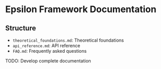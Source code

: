 # Epsilon Framework Documentation

## Structure
- `theoretical_foundations.md`: Theoretical foundations
- `api_reference.md`: API reference
- `FAQ.md`: Frequently asked questions

TODO: Develop complete documentation
